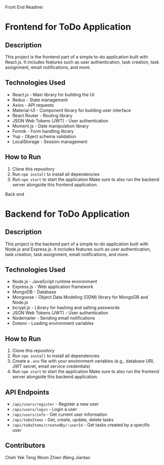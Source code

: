 Front End Readme:
# Frontend for ToDo Application
## Description
This project is the frontend part of a simple to-do application built with React.js. It includes features such as user authentication, task creation, task assignment, email notifications, and more.
## Technologies Used
* React.js - Main library for building the UI
* Redux - State management
* Axios - API requests
* Material-UI - Component library for building user interface
* React Router - Routing library
* JSON Web Tokens (JWT) - User authentication
* Moment.js - Date manipulation library
* Formik - Form handling library
* Yup - Object schema validation
* LocalStorage - Session management
## How to Run
1. Clone this repository
2. Run `npm install` to install all dependencies
3. Run `npm start` to start the application
Make sure to also run the backend server alongside this frontend application.


Back end
# Backend for ToDo Application
## Description
This project is the backend part of a simple to-do application built with Node.js and Express.js. It includes features such as user authentication, task creation, task assignment, email notifications, and more.
## Technologies Used
* Node.js - JavaScript runtime environment
* Express.js - Web application framework
* MongoDB - Database
* Mongoose - Object Data Modeling (ODM) library for MongoDB and Node.js
* bcrypt.js - Library for hashing and salting passwords
* JSON Web Tokens (JWT) - User authentication
* Nodemailer - Sending email notifications
* Dotenv - Loading environment variables
## How to Run
1. Clone this repository
2. Run `npm install` to install all dependencies
3. Create a `.env` file with your environment variables (e.g., database URI, JWT secret, email service credentials)
4. Run `npm start` to start the application
Make sure to also run the frontend server alongside this backend application.
## API Endpoints
* `/api/users/register` - Register a new user
* `/api/users/login` - Login a user
* `/api/users/info` - Get current user information
* `/api/toDoItems` - Get, create, update, delete tasks
* `/api/toDoItems/createdBy/:userId` - Get tasks created by a specific user
## Contributors
Cheh Yek Teng
Woon Zhien
Wang Jiantao
